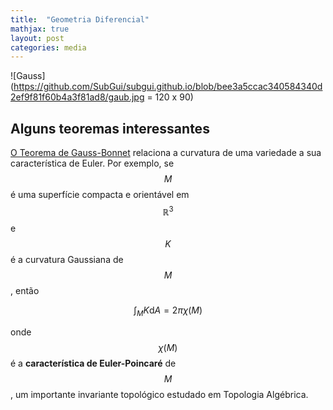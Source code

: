 ```yaml
---
title:  "Geometria Diferencial"
mathjax: true
layout: post
categories: media
---
```


![Gauss](https://github.com/SubGui/subgui.github.io/blob/bee3a5ccac340584340d2ef9f81f60b4a3f81ad8/gaub.jpg = 120 x 90)

## Alguns teoremas interessantes

[O Teorema de Gauss-Bonnet](https://en.wikipedia.org/wiki/Gauss-Bonnet_theorem) relaciona a curvatura de uma variedade a sua característica de Euler. Por exemplo, se $$M$$ é uma superfície compacta e orientável em $$\mathbb{R}^3$$ e $$K$$ é a curvatura Gaussiana de $$M$$, então

$$ \int_M K \mathrm{d}A = 2\pi \chi(M) $$

onde $$\chi(M)$$ é a **característica de Euler-Poincaré** de $$M$$, um importante invariante topológico estudado em Topologia Algébrica.
